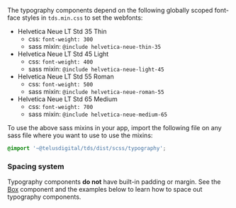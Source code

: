 
The typography components depend on the following globally scoped font-face styles in `tds.min.css` to set the webfonts:

- Helvetica Neue LT Std 35 Thin
  * css: `font-weight: 300`
  * sass mixin: `@include helvetica-neue-thin-35`
- Helvetica Neue LT Std 45 Light
  * css: `font-weight: 400`
  * sass mixin: `@include helvetica-neue-light-45`
- Helvetica Neue LT Std 55 Roman
  * css: `font-weight: 500`
  * sass mixin: `@include helvetica-neue-roman-55`
- Helvetica Neue LT Std 65 Medium
  * css: `font-weight: 700`
  * sass mixin: `@include helvetica-neue-medium-65`

To use the above sass mixins in your app, import the following file on any sass file where you want to use to use the mixins:

```scss
@import '~@telusdigital/tds/dist/scss/typography';
```

### Spacing system

Typography components **do not** have built-in padding or margin. See the [Box](#box) component and the examples below to learn how to space out typography components.
